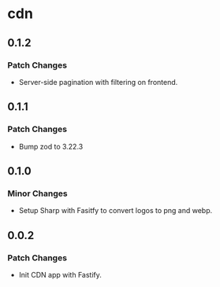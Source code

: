 # cdn

## 0.1.2

### Patch Changes

- Server-side pagination with filtering on frontend.

## 0.1.1

### Patch Changes

- Bump zod to 3.22.3

## 0.1.0

### Minor Changes

- Setup Sharp with Fasitfy to convert logos to png and webp.

## 0.0.2

### Patch Changes

- Init CDN app with Fastify.
